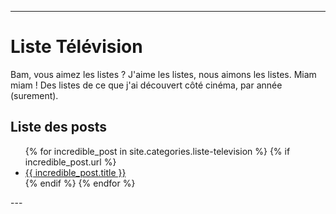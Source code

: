 
---
# Liste Télévision
Bam, vous aimez les listes ? J'aime les listes, nous aimons les listes.
Miam miam ! Des listes de ce que j'ai découvert côté cinéma, par année (surement).

## Liste des posts
<ul>
  {% for incredible_post in site.categories.liste-television %}
    {% if incredible_post.url %}
        <li><a href="{{ site.baseurl }}/{{ incredible_post.url }}">{{ incredible_post.title }}</a></li>
    {% endif %}
  {% endfor %}
</ul>
--- 